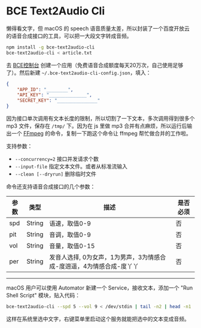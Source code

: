 BCE Text2Audio Cli
============

懒得看文字，但 macOS 的 speech 语音质量太差，所以封装了一个百度开放云的语音合成接口的工具，可以把一大段文字转成音频。

```bash
npm install -g bce-text2audio-cli
bce-text2audio-cli < article.txt
```

去 [BCE控制台](https://console.bce.baidu.com/ai/#/ai/speech/overview/index) 创建一个应用（免费语音合成额度每天20万次，自己使用足够了）。然后新建 `~/.bce-text2audio-cli-config.json`，填入：

```json
{
    "APP_ID": "________",
    "API_KEY": "______________",
    "SECRET_KEY": "_______________"
}
```

因为接口单次调用有文本长度的限制，所以切割了一下文本，多次调用得到很多个 mp3 文件，保存在 `/tmp/` 下。因为在 js 里做 mp3 合并有点麻烦，所以运行后输出一个 [FFmpeg](https://www.ffmpeg.org/) 的命令，复制一下跑这个命令让 ffmpeg 帮忙做合并的工作啦。

支持参数：

* `--concurrency=2` 接口并发请求个数
* `--input-file` 指定文本文件。或者从标准流输入
* `--clean [--dryrun]` 删除临时文件

命令还支持语音合成接口的几个参数：

参数 | 类型 | 描述 | 是否必须
-----|----|----|----------
spd | String | 语速，取值0-9   | 否
pit | String | 音调，取值0-9   | 否
vol | String | 音量，取值0-15  | 否
per | String | 发音人选择, 0为女声，1为男声，3为情感合成-度逍遥，4为情感合成-度丫丫  | 否

--------

macOS 用户可以使用 Automator 新建一个 Service，接收文本，添加一个 "Run Shell Script" 模块，贴入代码：

```bash
bce-text2audio-cli --spd 5 --vol 9 < /dev/stdin | tail -n2 | head -n1 | grep ffmpeg | cut -d'|' -f 2 | awk '{$1=$1};1' | cut -d' ' -f 1-9 | awk "{print \$0 \" ~/Downloads/`date +%s`.mp3\"}" | bash -
```

这样在系统里选中文字，右键菜单里启动这个服务就能把选中的文本变成音频。
